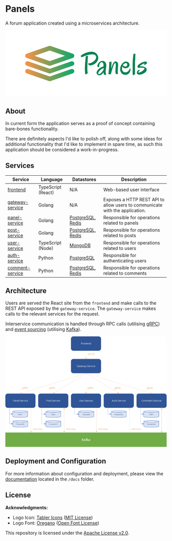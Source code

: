 # Panels

A forum application created using a microservices architecture.

![Panels Banner](/docs/img-1.png)

## About

In current form the application serves as a proof of concept containing bare-bones functionality.

There are definitely aspects I'd like to polish off, along with some ideas for additional functionality that I'd like to implement in spare time, as such this application should be considered a work-in-progress.

## Services

| Service | Language | Datastores | Description |
| --- | --- | --- | --- |
| [frontend](/services/frontend) | TypeScript (React) | N/A | Web-based user interface |
| [gateway-service](/services/gateway-service) | Golang | N/A | Exposes a HTTP REST API to allow users to communicate with the application. |
| [panel-service](/services/panel-service) | Golang | [PostgreSQL](https://www.postgresql.org/), [Redis](https://redis.io/) | Responsible for operations related to panels |
| [post-service](/services/post-service) | Golang | [PostgreSQL](https://www.postgresql.org/), [Redis](https://redis.io/) | Responsible for operations related to posts |
| [user-service](/services/user-service) | TypeScript (Node) | [MongoDB](https://www.mongodb.com/) | Responsible for operations related to users |
| [auth-service](/services/auth-service) | Python | [PostgreSQL](https://www.postgresql.org/) | Responsible for authenticating users |
| [comment-service](/services/comment-service) | Python | [PostgreSQL](https://www.postgresql.org/), [Redis](https://redis.io/) | Responsible for operations related to comments |

## Architecture

Users are served the React site from the ``frontend`` and make calls to the REST API exposed by the ``gateway-service``. The ``gateway-service`` makes calls to the relevant services for the request.

Interservice communication is handled through RPC calls (utilising [gRPC](https://grpc.io/)) and [event sourcing](https://microservices.io/patterns/data/event-sourcing.html) (utilising [Kafka](https://kafka.apache.org/)).

![Architecture](/docs/img-2.png)

## Deployment and Configuration

For more information about configuration and deployment, please view the [documentation](/docs/README.md) located in the ``/docs`` folder.

## License

**Acknowledgments:**

* Logo Icon: [Tabler Icons](https://github.com/tabler/tabler-icons) ([MIT License](https://github.com/tabler/tabler-icons/blob/master/LICENSE)) 
* Logo Font: [Oregano](https://fonts.google.com/specimen/Oregano) ([Open Font License](https://scripts.sil.org/OFL))

This repository is licensed under the [Apache License v2.0](/LICENSE).